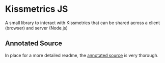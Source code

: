 # Kissmetrics JS

A small library to interact with Kissmetrics that can be shared across a client (browser) and server (Node.js)

## Annotated Source

In place for a more detailed readme, the [annotated source](http://evansolomon.github.com/kissmetrics-js/) is very thorough.
